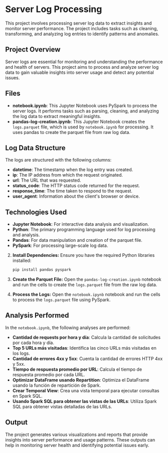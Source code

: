 # Server Log Processing

This project involves processing server log data to extract insights and monitor server performance. The project includes tasks such as cleaning, transforming, and analyzing log entries to identify patterns and anomalies.

## Project Overview

Server logs are essential for monitoring and understanding the performance and health of servers. This project aims to process and analyze server log data to gain valuable insights into server usage and detect any potential issues.

## Files

- **notebook.ipynb**: This Jupyter Notebook uses PySpark to process the server logs. It performs tasks such as parsing, cleaning, and analyzing the log data to extract meaningful insights.
- **pandas-log-creation.ipynb**: This Jupyter Notebook creates the `logs.parquet` file, which is used by `notebook.ipynb` for processing. It uses pandas to create the parquet file from raw log data.

## Log Data Structure

The logs are structured with the following columns:
- **datetime**: The timestamp when the log entry was created.
- **ip**: The IP address from which the request originated.
- **url**: The URL that was requested.
- **status_code**: The HTTP status code returned for the request.
- **response_time**: The time taken to respond to the request.
- **user_agent**: Information about the client's browser or device.

## Technologies Used

- **Jupyter Notebook**: For interactive data analysis and visualization.
- **Python**: The primary programming language used for log processing and analysis.
- **Pandas**: For data manipulation and creation of the parquet file.
- **PySpark**: For processing large-scale log data.

2. **Install Dependencies:**
   Ensure you have the required Python libraries installed:
   ```bash
   pip install pandas pyspark
   ```

3. **Create the Parquet File:**
   Open the `pandas-log-creation.ipynb` notebook and run the cells to create the `logs.parquet` file from the raw log data.

4. **Process the Logs:**
   Open the `notebook.ipynb` notebook and run the cells to process the `logs.parquet` file using PySpark. 

## Analysis Performed

In the `notebook.ipynb`, the following analyses are performed:

- **Cantidad de requests por hora y día**: Calcula la cantidad de solicitudes por cada hora y día.
- **Top 5 URLs más visitadas**: Identifica las cinco URLs más visitadas en los logs.
- **Cantidad de errores 4xx y 5xx**: Cuenta la cantidad de errores HTTP 4xx y 5xx.
- **Tiempo de respuesta promedio por URL**: Calcula el tiempo de respuesta promedio por cada URL.
- **Optimizar DataFrame usando Repartition**: Optimiza el DataFrame usando la función de repartición de Spark.
- **Crear Temporal View**: Crea una vista temporal para ejecutar consultas en Spark SQL.
- **Usando Spark SQL para obtener las vistas de las URLs**: Utiliza Spark SQL para obtener vistas detalladas de las URLs.

## Output

The project generates various visualizations and reports that provide insights into server performance and usage patterns. These outputs can help in monitoring server health and identifying potential issues early.
